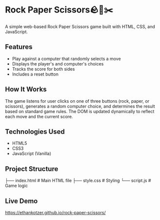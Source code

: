 # Rock Paper Scissors🪨📄✂️

A simple web-based Rock Paper Scissors game built with HTML, CSS, and JavaScript.

## Features
- Play against a computer that randomly selects a move
- Displays the player's and computer's choices
- Tracks the score for both sides
- Includes a reset button

## How It Works
The game listens for user clicks on one of three buttons (rock, paper, or scissors), generates a random computer choice, and determines the result based on standard game rules. The DOM is updated dynamically to reflect each move and the current score.

## Technologies Used
- HTML5
- CSS3
- JavaScript (Vanilla)

## Project Structure
├── index.html # Main HTML file
├── style.css # Styling
└── script.js # Game logic

## Live Demo
https://ethankotzer.github.io/rock-paper-scissors/
